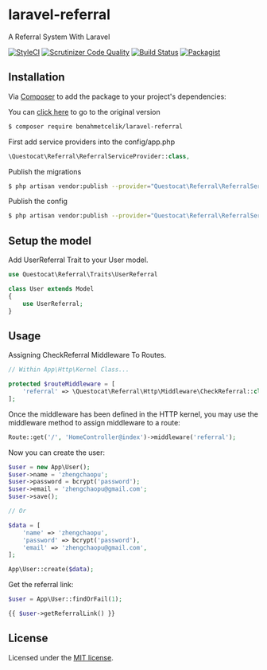 # laravel-referral

A Referral System With Laravel

[![StyleCI](https://styleci.io/repos/115917817/shield?branch=master)](https://styleci.io/repos/115917817)
[![Scrutinizer Code Quality](https://scrutinizer-ci.com/g/questocat/laravel-referral/badges/quality-score.png?b=master)](https://scrutinizer-ci.com/g/questocat/laravel-referral/?branch=master)
[![Build Status](https://scrutinizer-ci.com/g/questocat/laravel-referral/badges/build.png?b=master)](https://scrutinizer-ci.com/g/questocat/laravel-referral/build-status/master)
[![Packagist](https://img.shields.io/packagist/l/doctrine/orm.svg)](https://packagist.org/packages/questocat/laravel-referral)

## Installation

Via [Composer](https://getcomposer.org) to add the package to your project's dependencies:

You can [click here](https://github.com/questocat/laravel-referral) to go to the original version
```bash
$ composer require benahmetcelik/laravel-referral
```




First add service providers into the config/app.php

```php
\Questocat\Referral\ReferralServiceProvider::class,
```

Publish the migrations

```bash
$ php artisan vendor:publish --provider="Questocat\Referral\ReferralServiceProvider" --tag="migrations"
```

Publish the config

```bash
$ php artisan vendor:publish --provider="Questocat\Referral\ReferralServiceProvider" --tag="config"
```

## Setup the model

Add UserReferral Trait to your User model.

```php
use Questocat\Referral\Traits\UserReferral

class User extends Model
{
    use UserReferral;
}
```

## Usage

Assigning CheckReferral Middleware To Routes.

```php
// Within App\Http\Kernel Class...

protected $routeMiddleware = [
    'referral' => \Questocat\Referral\Http\Middleware\CheckReferral::class,
];
```

Once the middleware has been defined in the HTTP kernel, you may use the middleware method to assign middleware to a route:

```php
Route::get('/', 'HomeController@index')->middleware('referral');
```

Now you can create the user:

```php
$user = new App\User();
$user->name = 'zhengchaopu';
$user->password = bcrypt('password');
$user->email = 'zhengchaopu@gmail.com';
$user->save();

// Or

$data = [
    'name' => 'zhengchaopu',
    'password' => bcrypt('password'),
    'email' => 'zhengchaopu@gmail.com',
];

App\User::create($data);
```

Get the referral link:

```php
$user = App\User::findOrFail(1);

{{ $user->getReferralLink() }}
```


## License

Licensed under the [MIT license](https://github.com/questocat/laravel-referral/blob/master/LICENSE).
